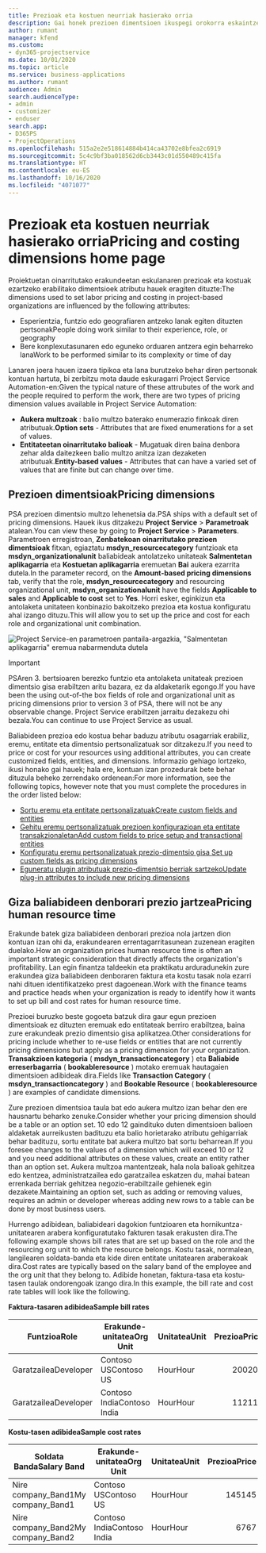 ```yaml
---
title: Prezioak eta kostuen neurriak hasierako orria
description: Gai honek prezioen dimentsioen ikuspegi orokorra eskaintzen du.
author: rumant
manager: kfend
ms.custom:
- dyn365-projectservice
ms.date: 10/01/2020
ms.topic: article
ms.service: business-applications
ms.author: rumant
audience: Admin
search.audienceType:
- admin
- customizer
- enduser
search.app:
- D365PS
- ProjectOperations
ms.openlocfilehash: 515a2e2e518614884b414ca43702e8bfea2c6919
ms.sourcegitcommit: 5c4c9bf3ba018562d6cb3443c01d550489c415fa
ms.translationtype: HT
ms.contentlocale: eu-ES
ms.lasthandoff: 10/16/2020
ms.locfileid: "4071077"
---
```

# <a name="pricing-and-costing-dimensions-home-page"></a><span data-ttu-id="855c4-103">Prezioak eta kostuen neurriak hasierako orria</span><span class="sxs-lookup"><span data-stu-id="855c4-103">Pricing and costing dimensions home page</span></span>

<span data-ttu-id="855c4-104">Proiektuetan oinarritutako erakundeetan eskulanaren prezioak eta kostuak ezartzeko erabilitako dimentsioek atributu hauek eragiten dituzte:</span><span class="sxs-lookup"><span data-stu-id="855c4-104">The dimensions used to set labor pricing and costing in project-based organizations are influenced by the following attributes:</span></span>

- <span data-ttu-id="855c4-105">Esperientzia, funtzio edo geografiaren antzeko lanak egiten dituzten pertsonak</span><span class="sxs-lookup"><span data-stu-id="855c4-105">People doing work similar to their experience, role, or geography</span></span>
- <span data-ttu-id="855c4-106">Bere konplexutasunaren edo eguneko orduaren antzera egin beharreko lana</span><span class="sxs-lookup"><span data-stu-id="855c4-106">Work to be performed similar to its complexity or time of day</span></span>

<span data-ttu-id="855c4-107">Lanaren joera hauen izaera tipikoa eta lana burutzeko behar diren pertsonak kontuan hartuta, bi zerbitzu mota daude eskuragarri Project Service Automation-en:</span><span class="sxs-lookup"><span data-stu-id="855c4-107">Given the typical nature of these attrubutes of the work and the people required to perform the work, there are two types of pricing dimension values available in Project Service Automation:</span></span> 

- <span data-ttu-id="855c4-108">**Aukera multzoak** : balio multzo baterako enumerazio finkoak diren atributuak.</span><span class="sxs-lookup"><span data-stu-id="855c4-108">**Option sets** - Attributes that are fixed enumerations for a set of values.</span></span>
- <span data-ttu-id="855c4-109">**Entitateetan oinarritutako balioak** - Mugatuak diren baina denbora zehar alda daitezkeen balio multzo anitza izan dezaketen atributuak.</span><span class="sxs-lookup"><span data-stu-id="855c4-109">**Entity-based values** - Attributes that can have a varied set of values that are finite but can change over time.</span></span>

## <a name="pricing-dimensions"></a><span data-ttu-id="855c4-110">Prezioen dimentsioak</span><span class="sxs-lookup"><span data-stu-id="855c4-110">Pricing dimensions</span></span>

<span data-ttu-id="855c4-111">PSA prezioen dimentsio multzo lehenetsia da.</span><span class="sxs-lookup"><span data-stu-id="855c4-111">PSA ships with a default set of pricing dimensions.</span></span> <span data-ttu-id="855c4-112">Hauek ikus ditzakezu **Project Service** > **Parametroak** atalean.</span><span class="sxs-lookup"><span data-stu-id="855c4-112">You can view these by going to **Project Service** > **Parameters**.</span></span> <span data-ttu-id="855c4-113">Parametroen erregistroan, **Zenbatekoan oinarritutako prezioen dimentsioak** fitxan, egiaztatu **msdyn_resourcecategory** funtzioak eta **msdyn_organizationalunit** baliabideak antolatzeko unitateak **Salmentetan aplikagarria** eta **Kostuetan aplikagarria** eremuetan **Bai** aukera ezarrita dutela.</span><span class="sxs-lookup"><span data-stu-id="855c4-113">In the parameter record, on the **Amount-based pricing dimensions** tab, verify that the role, **msdyn_resourcecategory** and resourcing organizational unit, **msdyn_organizationalunit** have the fields **Applicable to sales** and **Applicable to cost** set to **Yes**.</span></span> <span data-ttu-id="855c4-114">Horri esker, eginkizun eta antolaketa unitateen konbinazio bakoitzeko prezioa eta kostua konfiguratu ahal izango dituzu.</span><span class="sxs-lookup"><span data-stu-id="855c4-114">This will allow you to set up the price and cost for each role and organizational unit combination.</span></span>

![Project Service-en parametroen pantaila-argazkia, "Salmentetan aplikagarria" eremua nabarmenduta dutela](media/PS-OOB-parameters.png)

> [!IMPORTANT]
> <span data-ttu-id="855c4-116">PSAren 3. bertsioaren berezko funtzio eta antolaketa unitateak prezioen dimentsio gisa erabiltzen aritu bazara, ez da aldaketarik egongo.</span><span class="sxs-lookup"><span data-stu-id="855c4-116">If you have been the using out-of-the box fields of role and organizational unit as pricing dimensions prior to version 3 of PSA, there will not be any observable change.</span></span> <span data-ttu-id="855c4-117">Project Service erabiltzen jarraitu dezakezu ohi bezala.</span><span class="sxs-lookup"><span data-stu-id="855c4-117">You can continue to use Project Service as usual.</span></span> 

<span data-ttu-id="855c4-118">Baliabideen prezioa edo kostua behar baduzu atributu osagarriak erabiliz, eremu, entitate eta dimentsio pertsonalizatuak sor ditzakezu.</span><span class="sxs-lookup"><span data-stu-id="855c4-118">If you need to price or cost for your resources using additional attributes, you can create customized fields, entities, and dimensions.</span></span> <span data-ttu-id="855c4-119">Informazio gehiago lortzeko, ikusi honako gai hauek; hala ere, kontuan izan prozedurak bete behar dituzula beheko zerrendako ordenean:</span><span class="sxs-lookup"><span data-stu-id="855c4-119">For more information, see the following topics, however note that you must complete the procedures in the order listed below:</span></span>

- [<span data-ttu-id="855c4-120">Sortu eremu eta entitate pertsonalizatuak</span><span class="sxs-lookup"><span data-stu-id="855c4-120">Create custom fields and entities</span></span>](create-custom-fields-entities.md)
- [<span data-ttu-id="855c4-121">Gehitu eremu pertsonalizatuak prezioen konfigurazioan eta entitate transakzionaletan</span><span class="sxs-lookup"><span data-stu-id="855c4-121">Add custom fields to price setup and transactional entities</span></span>](field-references.md)
- [<span data-ttu-id="855c4-122">Konfiguratu eremu pertsonalizatuak prezio-dimentsio gisa </span><span class="sxs-lookup"><span data-stu-id="855c4-122">Set up custom fields as pricing dimensions</span></span>](set-up-pricing-dimensions.md)
- [<span data-ttu-id="855c4-123">Eguneratu plugin atributuak prezio-dimentsio berriak sartzeko</span><span class="sxs-lookup"><span data-stu-id="855c4-123">Update plug-in attributes to include new pricing dimensions</span></span>](update-plug-in-attributes.md)

## <a name="pricing-human-resource-time"></a><span data-ttu-id="855c4-124">Giza baliabideen denborari prezio jartzea</span><span class="sxs-lookup"><span data-stu-id="855c4-124">Pricing human resource time</span></span>
<span data-ttu-id="855c4-125">Erakunde batek giza baliabideen denborari prezioa nola jartzen dion kontuan izan ohi da, erakundearen errentagarritasunean zuzenean eragiten duelako.</span><span class="sxs-lookup"><span data-stu-id="855c4-125">How an organization prices human resource time is often an important strategic consideration that directly affects the organization's profitability.</span></span> <span data-ttu-id="855c4-126">Lan egin finantza taldeekin eta praktikatu arduradunekin zure erakundea giza baliabideen denboraren faktura eta kostu tasak nola ezarri nahi dituen identifikatzeko prest dagoenean.</span><span class="sxs-lookup"><span data-stu-id="855c4-126">Work with the finance teams and practice heads when your organization is ready to identify how it wants to set up bill and cost rates for human resource time.</span></span>

<span data-ttu-id="855c4-127">Prezioei buruzko beste gogoeta batzuk dira gaur egun prezioen dimentsioak ez dituzten eremuak edo entitateak berriro erabiltzea, baina zure erakundeak prezio dimentsio gisa aplikatzea.</span><span class="sxs-lookup"><span data-stu-id="855c4-127">Other considerations for pricing include whether to re-use fields or entities that are not currently pricing dimensions but apply as a pricing dimension for your organization.</span></span> <span data-ttu-id="855c4-128">**Transakzioen kategoria** ( **msdyn_transactioncategory** ) eta **Baliabide erreserbagarria** ( **bookableresource** ) motako eremuak hautagaien dimentsioen adibideak dira.</span><span class="sxs-lookup"><span data-stu-id="855c4-128">Fields like **Transaction Category** ( **msdyn_transactioncategory** ) and **Bookable Resource** ( **bookableresource** ) are examples of candidate dimensions.</span></span> 

<span data-ttu-id="855c4-129">Zure prezioen dimentsioa taula bat edo aukera multzo izan behar den ere hausnartu beharko zenuke.</span><span class="sxs-lookup"><span data-stu-id="855c4-129">Consider whether your pricing dimension should be a table or an option set.</span></span> <span data-ttu-id="855c4-130">10 edo 12 gaindituko duten dimentsioen balioen aldaketak aurreikusten badituzu eta balio horietarako atributu gehigarriak behar badituzu, sortu entitate bat aukera multzo bat sortu beharrean.</span><span class="sxs-lookup"><span data-stu-id="855c4-130">If you foresee changes to the values of a dimension which will exceed 10 or 12 and you need additional attributes on these values, create an entity rather than an option set.</span></span> <span data-ttu-id="855c4-131">Aukera multzoa mantentzeak, hala nola balioak gehitzea edo kentzea, administratzailea edo garatzailea eskatzen du, mahai batean errenkada berriak gehitzea negozio-erabiltzaile gehienek egin dezakete.</span><span class="sxs-lookup"><span data-stu-id="855c4-131">Maintaining an option set, such as adding or removing values, requires an admin or developer whereas adding new rows to a table can be done by most business users.</span></span>

<span data-ttu-id="855c4-132">Hurrengo adibidean, baliabideari dagokion funtzioaren eta hornikuntza-unitatearen arabera konfiguratutako fakturen tasak erakusten dira.</span><span class="sxs-lookup"><span data-stu-id="855c4-132">The following example shows bill rates that are set up based on the role and the resourcing org unit to which the resource belongs.</span></span> <span data-ttu-id="855c4-133">Kostu tasak, normalean, langilearen soldata-banda eta kide diren entitate unitatearen araberakoak dira.</span><span class="sxs-lookup"><span data-stu-id="855c4-133">Cost rates are typically based on the salary band of the employee and the org unit that they belong to.</span></span> <span data-ttu-id="855c4-134">Adibide honetan, faktura-tasa eta kostu-tasen taulak ondorengoak izango dira.</span><span class="sxs-lookup"><span data-stu-id="855c4-134">In this example, the bill rate and cost rate tables will look like the following.</span></span>

<span data-ttu-id="855c4-135">**Faktura-tasaren adibidea**</span><span class="sxs-lookup"><span data-stu-id="855c4-135">**Sample bill rates**</span></span>

| <span data-ttu-id="855c4-136">Funtzioa</span><span class="sxs-lookup"><span data-stu-id="855c4-136">Role</span></span>        | <span data-ttu-id="855c4-137">Erakunde-unitatea</span><span class="sxs-lookup"><span data-stu-id="855c4-137">Org Unit</span></span>    |<span data-ttu-id="855c4-138">Unitatea</span><span class="sxs-lookup"><span data-stu-id="855c4-138">Unit</span></span>      |<span data-ttu-id="855c4-139">Prezioa</span><span class="sxs-lookup"><span data-stu-id="855c4-139">Price</span></span>      |<span data-ttu-id="855c4-140">Moneta</span><span class="sxs-lookup"><span data-stu-id="855c4-140">Currency</span></span>  |
| ------------|-------------|----------|----------:|----------|
| <span data-ttu-id="855c4-141">Garatzailea</span><span class="sxs-lookup"><span data-stu-id="855c4-141">Developer</span></span>   | <span data-ttu-id="855c4-142">Contoso US</span><span class="sxs-lookup"><span data-stu-id="855c4-142">Contoso US</span></span>  |<span data-ttu-id="855c4-143">Hour</span><span class="sxs-lookup"><span data-stu-id="855c4-143">Hour</span></span> | <span data-ttu-id="855c4-144">200</span><span class="sxs-lookup"><span data-stu-id="855c4-144">200</span></span>|<span data-ttu-id="855c4-145">USD</span><span class="sxs-lookup"><span data-stu-id="855c4-145">USD</span></span>     |
| <span data-ttu-id="855c4-146">Garatzailea</span><span class="sxs-lookup"><span data-stu-id="855c4-146">Developer</span></span>   | <span data-ttu-id="855c4-147">Contoso India</span><span class="sxs-lookup"><span data-stu-id="855c4-147">Contoso India</span></span> |<span data-ttu-id="855c4-148">Hour</span><span class="sxs-lookup"><span data-stu-id="855c4-148">Hour</span></span>|   <span data-ttu-id="855c4-149">112</span><span class="sxs-lookup"><span data-stu-id="855c4-149">112</span></span>|<span data-ttu-id="855c4-150">USD</span><span class="sxs-lookup"><span data-stu-id="855c4-150">USD</span></span>     |


<span data-ttu-id="855c4-151">**Kostu-tasen adibidea**</span><span class="sxs-lookup"><span data-stu-id="855c4-151">**Sample cost rates**</span></span>

| <span data-ttu-id="855c4-152">Soldata Banda</span><span class="sxs-lookup"><span data-stu-id="855c4-152">Salary Band</span></span>     | <span data-ttu-id="855c4-153">Erakunde-unitatea</span><span class="sxs-lookup"><span data-stu-id="855c4-153">Org Unit</span></span>    |<span data-ttu-id="855c4-154">Unitatea</span><span class="sxs-lookup"><span data-stu-id="855c4-154">Unit</span></span>      |<span data-ttu-id="855c4-155">Prezioa</span><span class="sxs-lookup"><span data-stu-id="855c4-155">Price</span></span>      |<span data-ttu-id="855c4-156">Moneta</span><span class="sxs-lookup"><span data-stu-id="855c4-156">Currency</span></span>  |
| ----------------|-------------|----------|----------:|----------|
| <span data-ttu-id="855c4-157">Nire company_Band1</span><span class="sxs-lookup"><span data-stu-id="855c4-157">My company_Band1</span></span> | <span data-ttu-id="855c4-158">Contoso US</span><span class="sxs-lookup"><span data-stu-id="855c4-158">Contoso US</span></span>  |<span data-ttu-id="855c4-159">Hour</span><span class="sxs-lookup"><span data-stu-id="855c4-159">Hour</span></span> | <span data-ttu-id="855c4-160">145</span><span class="sxs-lookup"><span data-stu-id="855c4-160">145</span></span>|<span data-ttu-id="855c4-161">USD</span><span class="sxs-lookup"><span data-stu-id="855c4-161">USD</span></span>     |
| <span data-ttu-id="855c4-162">Nire company_Band2</span><span class="sxs-lookup"><span data-stu-id="855c4-162">My company_Band2</span></span> | <span data-ttu-id="855c4-163">Contoso India</span><span class="sxs-lookup"><span data-stu-id="855c4-163">Contoso India</span></span> |<span data-ttu-id="855c4-164">Hour</span><span class="sxs-lookup"><span data-stu-id="855c4-164">Hour</span></span>|   <span data-ttu-id="855c4-165">67</span><span class="sxs-lookup"><span data-stu-id="855c4-165">67</span></span>|<span data-ttu-id="855c4-166">USD</span><span class="sxs-lookup"><span data-stu-id="855c4-166">USD</span></span>     |
